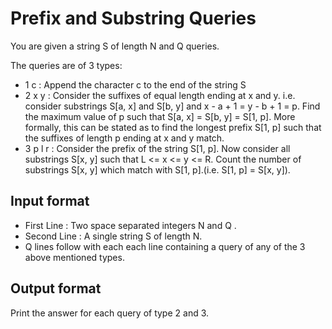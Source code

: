 # Prefix and Substring Queries

You are given a string S of length N and Q queries.

The queries are of 3 types:

- 1 c : Append the character c to the end of the string S
- 2 x y : Consider the suffixes of equal length ending at x and y. i.e. consider substrings S[a, x] and S[b, y] and x - a + 1 = y - b + 1 = p. Find the maximum value of p such that S[a, x] = S[b, y] = S[1, p]. More formally, this can be stated as to find the longest prefix S[1, p] such that the suffixes of length p ending at x and y match.
- 3 p l r : Consider the prefix of the string S[1, p]. Now consider all substrings S[x, y] such that L <= x <= y <= R. Count the number of substrings S[x, y] which match with S[1, p].(i.e. S[1, p] = S[x, y]).

## Input format

- First Line : Two space separated integers N and Q .
- Second Line : A single string S of length N.
- Q lines follow with each each line containing a query of any of the 3 above mentioned types.

## Output format

Print the answer for each query of type 2 and 3.
